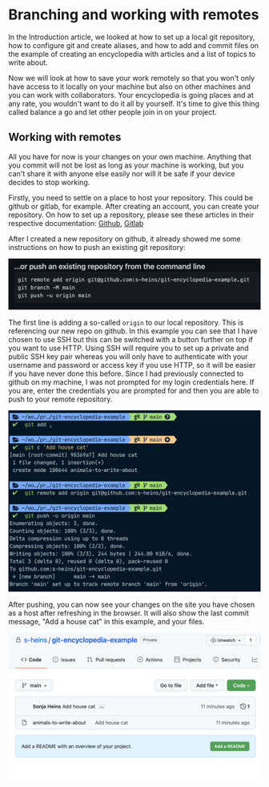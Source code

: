 # Branching and working with remotes

In the Introduction article, we looked at how to set up a local git repository, how to configure git and create aliases, and how to add and commit files on the example of creating an encyclopedia with articles and a list of topics to write about.

Now we will look at how to save your work remotely so that you won't only have access to it locally on your machine but also on other machines and you can work with collaborators. Your encyclopedia is going places and at any rate, you wouldn't want to do it all by yourself. It's time to give this thing called balance a go and let other people join in on your project.

## Working with remotes

All you have for now is your changes on your own machine. Anything that you commit will not be lost as long as your machine is working, but you can't share it with anyone else easily nor will it be safe if your device decides to stop working.

Firstly, you need to settle on a place to host your repository. This could be github or gitlab, for example.
After creating an account, you can create your repository.
On how to set up a repository, please see these articles in their respective documentation: [Github](https://docs.github.com/en/get-started/quickstart/create-a-repo), [Gitlab](https://docs.gitlab.com/ee/user/project/repository/)

After I created a new repository on github, it already showed me some instructions on how to push an existing git repository:

![](github-push-to-remote.png)

The first line is adding a so-called `origin` to our local repository. This is referencing our new repo on github. In this example you can see that I have chosen to use SSH but this can be switched with a button further on top if you want to use HTTP. Using SSH will require you to set up a private and public SSH key pair whereas you will only have to authenticate with your username and password or access key if you use HTTP, so it will be easier if you have never done this before.
Since I had previously connected to github on my machine, I was not prompted for my login credentials here. If you are, enter the credentials you are prompted for and then you are able to push to your remote repository.

![Pushing to a remote repository](pushing-to-remote.png)

After pushing, you can now see your changes on the site you have chosen as a host after refreshing in the browser. It will also show the last commit message, "Add a house cat" in this example, and your files.

![](github-remote-repository-overview.png)